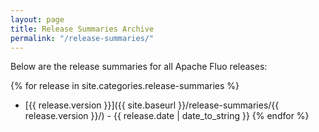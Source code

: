 ```yaml
---
layout: page
title: Release Summaries Archive
permalink: "/release-summaries/"
---
```


Below are the release summaries for all Apache Fluo releases:

{% for release in site.categories.release-summaries %}
* [{{ release.version }}]({{ site.baseurl }}/release-summaries/{{ release.version }}/) - {{ release.date | date_to_string }}
{% endfor %}
